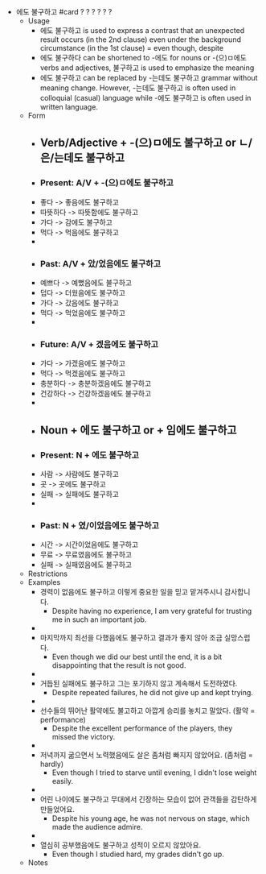 - 에도 불구하고 #card
  ?
  ?
  ?
  ?
  ?
  ?
	- Usage
		- 에도 불구하고 is used to express a contrast that an unexpected result occurs (in the 2nd clause) even under the background circumstance (in the 1st clause) = even though, despite
		- 에도 불구하다 can be shortened to -에도  for nouns or -(으)ㅁ에도 verbs and adjectives, 불구하고 is used to emphasize the meaning
		- 에도 불구하고 can be replaced by -는데도 불구하고 grammar without meaning change. However, -는데도 불구하고 is often used in colloquial (casual) language while -에도 불구하고 is often used in written language.
	- Form
		- ## Verb/Adjective + -(으)ㅁ에도 불구하고 or ㄴ/은/는데도 불구하고
		- ### Present: A/V + -(으)ㅁ에도 불구하고
		- 좋다 -> 좋음에도 불구하고
		- 따뜻하다 -> 따뜻함에도 불구하고
		- 가다 -> 감에도 불구하고
		- 먹다 -> 먹음에도 불구하고
		-
		- ### Past: A/V + 았/었음에도 불구하고
		- 예쁘다 -> 예뻤음에도 불구하고
		- 덥다 -> 더웠음에도 불구하고
		- 가다 -> 갔음에도 불구하고
		- 먹다 -> 먹었음에도 불구하고
		-
		- ### Future: A/V + 겠음에도 불구하고
		- 가다 -> 가겠음에도 불구하고
		- 먹다 -> 먹겠음에도 불구하고
		- 충분하다 -> 충분하겠음에도 불구하고
		- 건강하다 -> 건강하겠음에도 불구하고
		-
		- ## Noun + 에도 불구하고 or + 임에도 불구하고
		- ### Present: N + 에도 불구하고
		- 사람 -> 사람에도 불구하고
		- 곳 -> 곳에도 불구하고
		- 실패 -> 실패에도 불구하고
		-
		- ### Past: N + 였/이었음에도 불구하고
		- 시간 -> 시간이었음에도 불구하고
		- 무료 -> 무료였음에도 불구하고
		- 실패 -> 실패였음에도 불구하고
	- Restrictions
	- Examples
		- 경력이 없음에도 불구하고 이렇게 중요한 일을 믿고 맡겨주시니 감사합니다.
			- Despite having no experience, I am very grateful for trusting me in such an important job.
		-
		- 마지막까지 최선을 다했음에도 불구하고 결과가 좋지 않아 조금 실망스럽다.
			- Even though we did our best until the end, it is a bit disappointing that the result is not good.
		-
		- 거듭된 실패에도 불구하고 그는 포기하지 않고 계속해서 도전하였다.
			- Despite repeated failures, he did not give up and kept trying.
		-
		- 선수들의 뛰어난 활약에도 불고하고 아깝게 승리를 놓치고 말았다. (활약 = performance)
			- Despite the excellent performance of the players, they missed the victory.
		-
		- 저녁까지 굶으면서 노력했음에도 살은 좀처럼 빠지지 않았어요. (좀처럼 = hardly)
			- Even though I tried to starve until evening, I didn't lose weight easily.
		-
		- 어린 나이에도 불구하고 무대에서 긴장하는 모습이 없어 관객들을 감탄하게 만들었어요.
			- Despite his young age, he was not nervous on stage, which made the audience admire.
		-
		- 열심히 공부했음에도 불구하고 성적이 오르지 않았아요.
			- Even though I studied hard, my grades didn't go up.
	- Notes